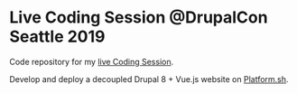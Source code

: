 # Live Coding Session @DrupalCon Seattle 2019

Code repository for my [live Coding Session](https://events.drupal.org/seattle2019/sessions/live-coding-session-develop-scratch-and-deploy-production-decoupled-drupal-8). 

Develop and deploy a decoupled Drupal 8 + Vue.js website on [Platform.sh](https://platform.sh).

